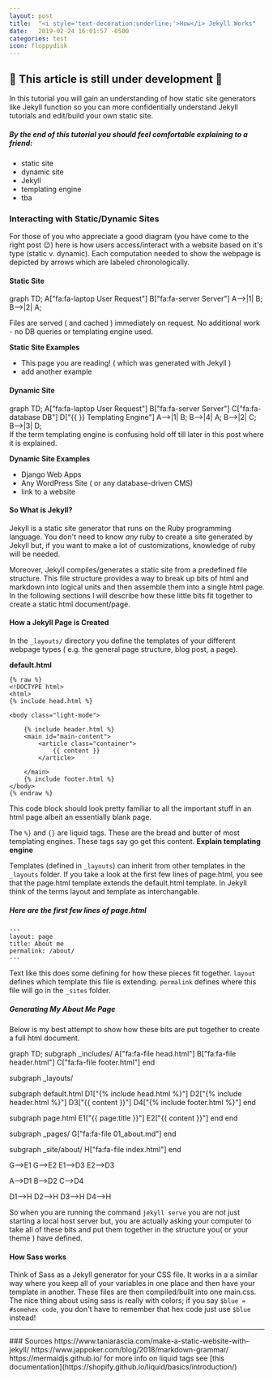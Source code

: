 ```yaml
---
layout: post
title:  "<i style='text-decoration:underline;'>How</i> Jekyll Works"
date:   2019-02-24 16:01:57 -0500
categories: test
icon: floppydisk
---
```



<!--## Table of Contents
* There will be a ToC (and this line will not appear)
{:toc}
-->

## 🔧 This article is still under development 🔧

In this tutorial you will gain an understanding of how static site generators like Jekyll function so you can more confidentially understand Jekyll tutorials and edit/build your own static site.


##### By the end of this tutorial you should feel comfortable explaining to a friend:
- static site
- dynamic site
- Jekyll
- templating engine
- tba


### Interacting with Static/Dynamic Sites

For those of you who appreciate a good diagram (you have come to the right post 😉) here is  how users access/interact with a website based on it's type (static v. dynamic). Each computation needed to show the webpage is depicted by arrows which are labeled chronologically.

#### Static Site
<div class="mermaid">
graph TD;
    A["fa:fa-laptop User Request"]
    B["fa:fa-server Server"]
    A-->|1| B;
    B-->|2| A;
</div>

Files are served ( and cached ) immediately on request. No additional work - no DB queries or templating engine used.  

**Static Site Examples**
- This page you are reading! ( which was generated with Jekyll )
- add another example


#### Dynamic Site
<div class="mermaid">
graph TD;
    A["fa:fa-laptop User Request"]
    B["fa:fa-server Server"]
    C["fa:fa-database DB"]
    D["&#123&#123 &#125&#125 Templating Engine"]
    A-->|1| B;
    B-->|4| A;
    B-->|2| C;
    B-->|3| D;
</div>
If the term templating engine is confusing hold off till later in this post where it is explained.

**Dynamic Site Examples**
- Django Web Apps
- Any WordPress Site ( or any database-driven CMS)
- link to a website




#### So What is Jekyll?
Jekyll is a static site generator that runs on the Ruby programming language. You don't need to know *any* ruby to create a site generated by Jekyll but, if you want to make a lot of customizations, knowledge of ruby will be needed.

Moreover, Jekyll compiles/generates a static site from a predefined file structure. This file structure provides a way to
 break up bits of html and markdown into logical units and then assemble them into a single html page. In the following sections I will describe how these little bits fit together to create a static html document/page.



#### How a Jekyll Page is Created

In the `_layouts/` directory you define the templates of your different webpage types ( e.g. the general page structure, blog post, a page).



**default.html**
```
{% raw %}
<!DOCTYPE html>
<html>
{% include head.html %}

<body class="light-mode">

	{% include header.html %}
	<main id="main-content">
		<article class="container">
			{{ content }}
		</article>

	</main>
	{% include footer.html %}
</body>
{% endraw %}
```

This code block should look pretty familiar to all the important stuff in an html page
albeit an essentially blank page.

The  `%}` and `{}` are liquid tags. These are the bread and butter of most templating engines. These tags say go get this content.
**Explain templating engine**

Templates (defined in `_layouts`) can inherit from other templates in the `_layouts` folder. If you take a look at the first few lines of page.html, you see that the page.html template extends the default.html template. In Jekyll think of the terms layout and template as interchangable.


##### Here are the first few lines of page.html
```
---
layout: page
title: About me
permalink: /about/
---
```

Text like this does some defining for how these pieces fit together. `layout` defines which template this file is extending. `permalink` defines where this file will go in the `_sites` folder.


##### Generating My About Me Page
Below is my best attempt to show how these bits are put together to create a full html document.

<div class="mermaid">
graph TD;
subgraph  &#95;includes/
  A["fa:fa-file head.html"]
  B["fa:fa-file header.html"]
  C["fa:fa-file footer.html"]
end


subgraph  &#95;layouts/

  subgraph default.html
      D1["&#123;% include head.html %&#125;"]
      D2["&#123;% include header.html %&#125;"]
      D3["&#123;&#123; content &#125;&#125;"]
      D4["&#123;% include footer.html %&#125;"]
  end

  subgraph page.html
      E1["&#123;&#123; page.title &#125;&#125;"]
      E2["&#123;&#123; content &#125;&#125;"]
  end
end

subgraph  &#95;pages/
  G["fa:fa-file 01_about.md"]
end

subgraph  &#95;site/about/
  H["fa:fa-file index.html"]
end


G-->E1
G-->E2
E1-->D3
E2-->D3

A-->D1
B-->D2
C-->D4

D1-->H
D2-->H
D3-->H
D4-->H
</div>


So when you are running the command `jekyll serve` you are not just starting a local host server but, you are actually asking your computer to take all of these bits and put them together in the structure you( or your theme ) have defined.




#### How Sass works
Think of Sass as a Jekyll generator for your CSS file. It works in a a similar way where you keep all of your variables in one place and then have your template in another. These files are then compiled/built into one main.css. The nice thing about using sass is really with colors; if you say `$blue = #somehex code`, you don't have to remember that hex code just use `$blue` instead!



<hr>
### Sources
https://www.taniarascia.com/make-a-static-website-with-jekyll/
https://www.jappoker.com/blog/2018/markdown-grammar/
https://mermaidjs.github.io/  
for more info on liquid tags see [this documentation](https://shopify.github.io/liquid/basics/introduction/)
